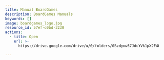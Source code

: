 ```yaml
---
title: Manual BoardGames
description: BoardGames Manuals
keywords: []
image: boardgames_logo.jpg
resource_id: 57ef-d0bd-3230
actions:
  - title: Open
    url: >-
      https://drive.google.com/drive/u/0/folders/0Bzdynw57JduYVk1pX2F4QVpLVms?resourcekey=0-RZuERaaXstVtZEpyMBTa9Q

---
```




